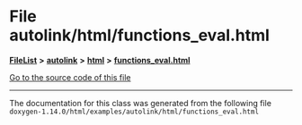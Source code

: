 

# File autolink/html/functions\_eval.html



[**FileList**](files.md) **>** [**autolink**](dir_71fc0cb11636697d381669c7153571f0.md) **>** [**html**](dir_1337412a5a91531b95c66120ec85cfc4.md) **>** [**functions\_eval.html**](autolink_2html_2functions__eval_8html.md)

[Go to the source code of this file](autolink_2html_2functions__eval_8html_source.md)





































































------------------------------
The documentation for this class was generated from the following file `doxygen-1.14.0/html/examples/autolink/html/functions_eval.html`

